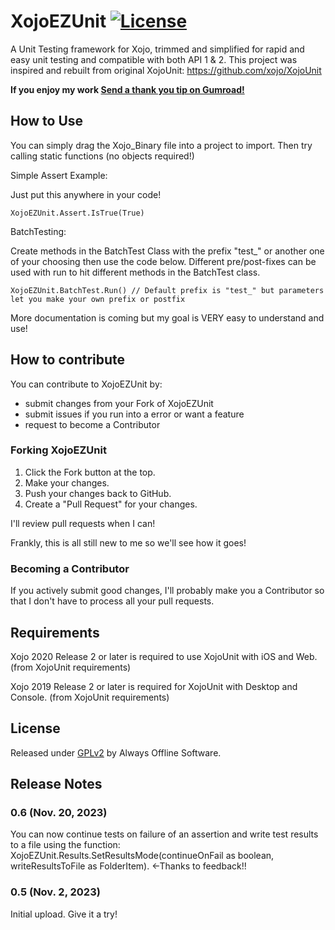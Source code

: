XojoEZUnit  [![License](https://img.shields.io/badge/License-GPLv2-green)](#license)
========

A Unit Testing framework for Xojo, trimmed and simplified for rapid and easy unit testing and compatible with both API 1 & 2. This project was inspired and rebuilt from original XojoUnit: https://github.com/xojo/XojoUnit

<dl>
  <b>If you enjoy my work  <a class="gumroad-button" href="https://alwaysoffline.gumroad.com/l/Thanks" data-gumroad-overlay-checkout="true">Send a thank you tip on Gumroad!</a></b>
</dl>

## How to Use

You can simply drag the Xojo_Binary file into a project to import. Then try calling static functions (no objects required!)

Simple Assert Example:

Just put this anywhere in your code!
```
XojoEZUnit.Assert.IsTrue(True)
```

BatchTesting:

Create methods in the BatchTest Class with the prefix "test_" or another one of your choosing then use the code below.
Different pre/post-fixes can be used with run to hit different methods in the BatchTest class. 
```
XojoEZUnit.BatchTest.Run() // Default prefix is "test_" but parameters let you make your own prefix or postfix
```
More documentation is coming but my goal is VERY easy to understand and use!

## How to contribute

You can contribute to XojoEZUnit by:

- submit changes from your Fork of XojoEZUnit
- submit issues if you run into a error or want a feature
- request to become a Contributor

### Forking XojoEZUnit

1. Click the Fork button at the top.
2. Make your changes.
3. Push your changes back to GitHub.
4. Create a "Pull Request" for your changes.

I'll review pull requests when I can!

Frankly, this is all still new to me so we'll see how it goes!

### Becoming a Contributor

If you actively submit good changes, I'll probably make you a Contributor so that I don't have to process all your pull requests.

## Requirements

Xojo 2020 Release 2 or later is required to use XojoUnit with iOS and Web. (from XojoUnit requirements)

Xojo 2019 Release 2 or later is required for XojoUnit with Desktop and Console. (from XojoUnit requirements)

## License

Released under <a href=https://www.gnu.org/licenses/old-licenses/gpl-2.0.md>GPLv2</a> by Always Offline Software.

## Release Notes

### 0.6 (Nov. 20, 2023)
You can now continue tests on failure of an assertion and write test results to a file using the function:
XojoEZUnit.Results.SetResultsMode(continueOnFail as boolean, writeResultsToFile as FolderItem). <-Thanks to feedback!!

### 0.5 (Nov. 2, 2023)
Initial upload. Give it a try!





